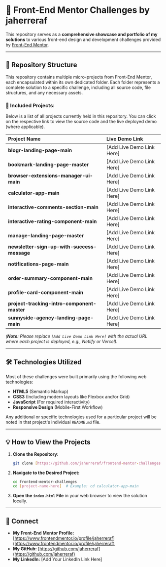 # 🚀 Front-End Mentor Challenges by jaherreraf

This repository serves as a **comprehensive showcase and portfolio of my solutions** to various front-end design and development challenges provided by [Front-End Mentor](https://www.frontendmentor.io/).

---

## 📄 Repository Structure

This repository contains multiple micro-projects from Front-End Mentor, each encapsulated within its own dedicated folder. Each folder represents a complete solution to a specific challenge, including all source code, file structures, and any necessary assets.

### 🧩 Included Projects:

Below is a list of all projects currently held in this repository. You can click on the respective link to view the source code and the live deployed demo (where applicable).

| Project Name | Live Demo Link |
| :--- | :--- |
| **blogr-landing-page-main** | [Add Live Demo Link Here] |
| **bookmark-landing-page-master** | [Add Live Demo Link Here] |
| **browser-extensions-manager-ui-main** | [Add Live Demo Link Here] |
| **calculator-app-main** | [Add Live Demo Link Here] |
| **interactive-comments-section-main** | [Add Live Demo Link Here] |
| **interactive-rating-component-main** | [Add Live Demo Link Here] |
| **manage-landing-page-master** | [Add Live Demo Link Here] |
| **newsletter-sign-up-with-success-message** | [Add Live Demo Link Here] |
| **notifications-page-main** | [Add Live Demo Link Here] |
| **order-summary-component-main** | [Add Live Demo Link Here] |
| **profile-card-component-main** | [Add Live Demo Link Here] |
| **project-tracking-intro-component-master** | [Add Live Demo Link Here] |
| **sunnyside-agency-landing-page-main** | [Add Live Demo Link Here] |

*(**Note:** Please replace `[Add Live Demo Link Here]` with the actual URL where each project is deployed, e.g., Netlify or Vercel).*

---

## 🛠️ Technologies Utilized

Most of these challenges were built primarily using the following web technologies:

* **HTML5** (Semantic Markup)
* **CSS3** (Including modern layouts like Flexbox and/or Grid)
* **JavaScript** (For required interactivity)
* **Responsive Design** (Mobile-First Workflow)

Any additional or specific technologies used for a particular project will be noted in that project's individual `README.md` file.

---

## 💡 How to View the Projects

1.  **Clone the Repository:**
    ```bash
    git clone [https://github.com/jaherreraf/frontend-mentor-challenges.git](https://github.com/jaherreraf/frontend-mentor-challenges.git)
    ```
2.  **Navigate to the Desired Project:**
    ```bash
    cd frontend-mentor-challenges
    cd [project-name-here]  # Example: cd calculator-app-main
    ```
3.  **Open the `index.html` File** in your web browser to view the solution locally.

---

## 👤 Connect

* **My Front-End Mentor Profile:** [https://www.frontendmentor.io/profile/jaherreraf](https://www.frontendmentor.io/profile/jaherreraf)
* **My GitHub:** [https://github.com/jaherreraf](https://github.com/jaherreraf)
* **My LinkedIn:** [Add Your LinkedIn Link Here]